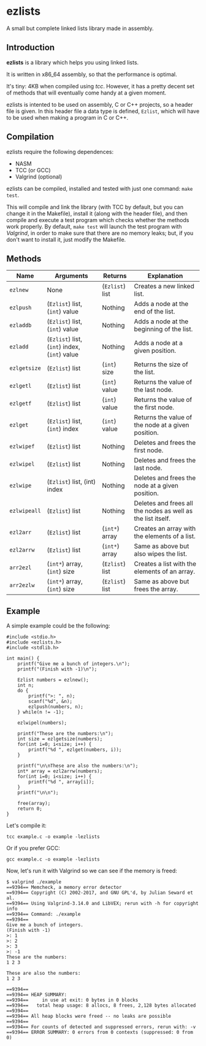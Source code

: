 # ezlists
A small but complete linked lists library made in assembly.

## Introduction
**ezlists** is a library which helps you using linked lists.

It is written in x86_64 assembly, so that the performance is optimal.

It's tiny: 4KB when compiled using *tcc*. However, it has a pretty decent set of methods that will eventually come handy at a given moment.

ezlists is intented to be used on assembly, C or C++ projects, so a header file is given. In this header file a data type is defined, `Ezlist`, which will have to be used when making a program in C or C++.

## Compilation
ezlists require the following dependences:
+ NASM
+ TCC (or GCC)
+ Valgrind (optional)

ezlists can be compiled, installed and tested with just one command: `make test`.

This will compile and link the library (with TCC by default, but you can change it in the Makefile), install it (along with the header file), and then compile and execute a test program which checks whether the methods work properly. By default, `make test` will launch the test program with *Valgrind*, in order to make sure that there are no memory leaks; but, if you don't want to install it, just modify the Makefile.

## Methods
| Name | Arguments | Returns | Explanation |
| --- | --- | --- | --- |
| `ezlnew` | None | (`Ezlist`) list | Creates a new linked list. |
| `ezlpush` | (`Ezlist`) list, (`int`) value | Nothing | Adds a node at the end of the list. |
| `ezladdb` | (`Ezlist`) list, (`int`) value | Nothing | Adds a node at the beginning of the list. |
| `ezladd` | (`Ezlist`) list, (`int`) index, (`int`) value | Nothing | Adds a node at a given position. |
| `ezlgetsize` | (`Ezlist`) list | (`int`) size | Returns the size of the list. |
| `ezlgetl` | (`Ezlist`) list | (`int`) value | Returns the value of the last node. |
| `ezlgetf` | (`Ezlist`) list | (`int`) value | Returns the value of the first node. |
| `ezlget` | (`Ezlist`) list, (`int`) index | (`int`) value | Returns the value of the node at a given position. |
| `ezlwipef` | (`Ezlist`) list | Nothing | Deletes and frees the first node. |
| `ezlwipel` | (`Ezlist`) list | Nothing | Deletes and frees the last node. |
| `ezlwipe` | (`Ezlist`) list, (int) index | Nothing | Deletes and frees the node at a given position. |
| `ezlwipeall` | (`Ezlist`) list | Nothing | Deletes and frees all the nodes as well as the list itself. |
| `ezl2arr` | (`Ezlist`) list | (`int*`) array | Creates an array with the elements of a list. |
| `ezl2arrw` | (`Ezlist`) list | (`int*`) array | Same as above but also wipes the list. |
| `arr2ezl` | (`int*`) array, (`int`) size | (`Ezlist`) list | Creates a list with the elements of an array. |
| `arr2ezlw` | (`int*`) array, (`int`) size | (`Ezlist`) list | Same as above but frees the array. |

## Example
A simple example could be the following:
```
#include <stdio.h>
#include <ezlists.h>
#include <stdlib.h>

int main() {
	printf("Give me a bunch of integers.\n");
	printf("(Finish with -1)\n");
	
	Ezlist numbers = ezlnew();
	int n;
	do {
		printf(">: ", n);
		scanf("%d", &n);
		ezlpush(numbers, n);
	} while(n != -1);

	ezlwipel(numbers);

	printf("These are the numbers:\n");
	int size = ezlgetsize(numbers);
	for(int i=0; i<size; i++) {
		printf("%d ", ezlget(numbers, i));
	}

	printf("\n\nThese are also the numbers:\n");
	int* array = ezl2arrw(numbers);
	for(int i=0; i<size; i++) {
		printf("%d ", array[i]);
	}
	printf("\n\n");

	free(array);
	return 0;
}
```

Let's compile it:
```
tcc example.c -o example -lezlists
```
Or if you prefer GCC:
```
gcc example.c -o example -lezlists
```

Now, let's run it with Valgrind so we can see if the memory is freed:
```
$ valgrind ./example
==9394== Memcheck, a memory error detector
==9394== Copyright (C) 2002-2017, and GNU GPL'd, by Julian Seward et al.
==9394== Using Valgrind-3.14.0 and LibVEX; rerun with -h for copyright info
==9394== Command: ./example
==9394== 
Give me a bunch of integers.
(Finish with -1)
>: 1
>: 2
>: 3
>: -1
These are the numbers:
1 2 3 

These are also the numbers:
1 2 3 

==9394== 
==9394== HEAP SUMMARY:
==9394==     in use at exit: 0 bytes in 0 blocks
==9394==   total heap usage: 8 allocs, 8 frees, 2,128 bytes allocated
==9394== 
==9394== All heap blocks were freed -- no leaks are possible
==9394== 
==9394== For counts of detected and suppressed errors, rerun with: -v
==9394== ERROR SUMMARY: 0 errors from 0 contexts (suppressed: 0 from 0)
```
